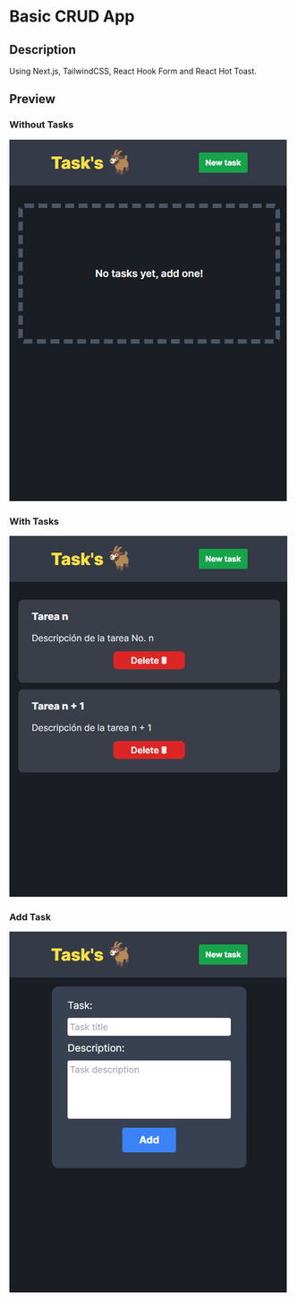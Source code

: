 # Basic CRUD App

## Description

Using Next.js, TailwindCSS, React Hook Form and React Hot Toast.

## Preview

### Without Tasks

![noTasks](./public/without_tasks.png)

### With Tasks

![preview](./public/preview.png)

### Add Task

![editing](./public/add_task.png)
